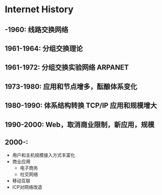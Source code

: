 # Internet History

## -1960: 线路交换网络

## 1961-1964: 分组交换理论

## 1961-1972: 分组交换实验网络 ARPANET

## 1973-1980: 应用和节点增多，酝酿体系变化

## 1980-1990: 体系结构转换 TCP/IP 应用和规模增大

## 1990-2000: Web，取消商业限制，新应用，规模

## 2000-: 

-   用户和主机规模接入方式丰富化
-   商业应用
    -   电子商务
    -   社交网络
-   移动互联
-   ICP对网络改造


